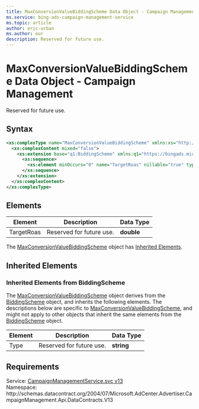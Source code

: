 ```yaml
---
title: MaxConversionValueBiddingScheme Data Object - Campaign Management
ms.service: bing-ads-campaign-management-service
ms.topic: article
author: eric-urban
ms.author: eur
description: Reserved for future use.
---
```

# MaxConversionValueBiddingScheme Data Object - Campaign Management
Reserved for future use.

## Syntax
```xml
<xs:complexType name="MaxConversionValueBiddingScheme" xmlns:xs="http://www.w3.org/2001/XMLSchema">
  <xs:complexContent mixed="false">
    <xs:extension base="q1:BiddingScheme" xmlns:q1="https://bingads.microsoft.com/CampaignManagement/v13">
      <xs:sequence>
        <xs:element minOccurs="0" name="TargetRoas" nillable="true" type="xs:double" />
      </xs:sequence>
    </xs:extension>
  </xs:complexContent>
</xs:complexType>
```

## <a name="elements"></a>Elements

|Element|Description|Data Type|
|-----------|---------------|-------------|
|<a name="targetroas"></a>TargetRoas|Reserved for future use.|**double**|

The [MaxConversionValueBiddingScheme](maxconversionvaluebiddingscheme.md) object has [Inherited Elements](#inheritedelements).

## <a name="inheritedelements"></a>Inherited Elements

### <a name="inheritedelementsbiddingscheme"></a>Inherited Elements from BiddingScheme
The [MaxConversionValueBiddingScheme](maxconversionvaluebiddingscheme.md) object derives from the [BiddingScheme](biddingscheme.md) object, and inherits the following elements. The descriptions below are specific to [MaxConversionValueBiddingScheme](maxconversionvaluebiddingscheme.md), and might not apply to other objects that inherit the same elements from the [BiddingScheme](biddingscheme.md) object.  

|Element|Description|Data Type|
|-----------|---------------|-------------|
|<a name="type"></a>Type|Reserved for future use.|**string**|

## Requirements
Service: [CampaignManagementService.svc v13](https://campaign.api.bingads.microsoft.com/Api/Advertiser/CampaignManagement/v13/CampaignManagementService.svc)  
Namespace: http\://schemas.datacontract.org/2004/07/Microsoft.AdCenter.Advertiser.CampaignManagement.Api.DataContracts.V13  

